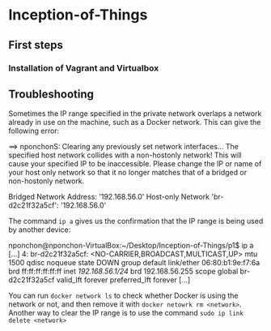 #  Inception-of-Things

## First steps

### Installation of Vagrant and Virtualbox

## Troubleshooting

Sometimes the IP range specified in the private network overlaps a network already in use on the machine, such as a Docker network. This can give the following error:

==> nponchonS: Clearing any previously set network interfaces...
The specified host network collides with a non-hostonly network!
This will cause your specified IP to be inaccessible. Please change
the IP or name of your host only network so that it no longer matches that of
a bridged or non-hostonly network.

Bridged Network Address: '192.168.56.0'
Host-only Network 'br-d2c21f32a5cf': '192.168.56.0'

The command `ip a` gives us the confirmation that the IP range is being used by another device:

nponchon@nponchon-VirtualBox:~/Desktop/Inception-of-Things/p1$ ip a
[...]
4: br-d2c21f32a5cf: <NO-CARRIER,BROADCAST,MULTICAST,UP> mtu 1500 qdisc noqueue state DOWN group default 
    link/ether 06:80:b1:9e:f7:6a brd ff:ff:ff:ff:ff:ff
    inet *192.168.56.1/24* brd 192.168.56.255 scope global br-d2c21f32a5cf
       valid_lft forever preferred_lft forever
[...]

You can run `docker network ls` to check whether Docker is using the network or not, and then remove it with `docker netowrk rm <network>`.
Another way to clear the IP range is to use the command `sudo ip link delete <network>`

